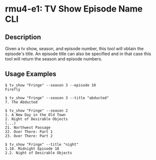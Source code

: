 # rmu4-e1: TV Show Episode Name CLI

## Description

Given a tv show, season, and episode number, this tool will obtain the
episode's title. An episode title can also be specified and in that case this
tool will return the season and episode numbers.

## Usage Examples

    $ tv_show "Fringe" --season 3 --episode 10
    Firefly

    $ tv_show "Fringe" --season 3 --title "abducted"
    7. The Abducted

    $ tv_show "Fringe" --season 2
    1. A New Day in the Old Town
    2. Night of Desirable Objects
    (...)
    21. Northwest Passage
    22. Over There: Part 1
    23. Over There: Part 2

    $ tv_show "Fringe" --title "night"
    1.18. Midnight Episode 18
    2.2. Night of Desirable Objects

